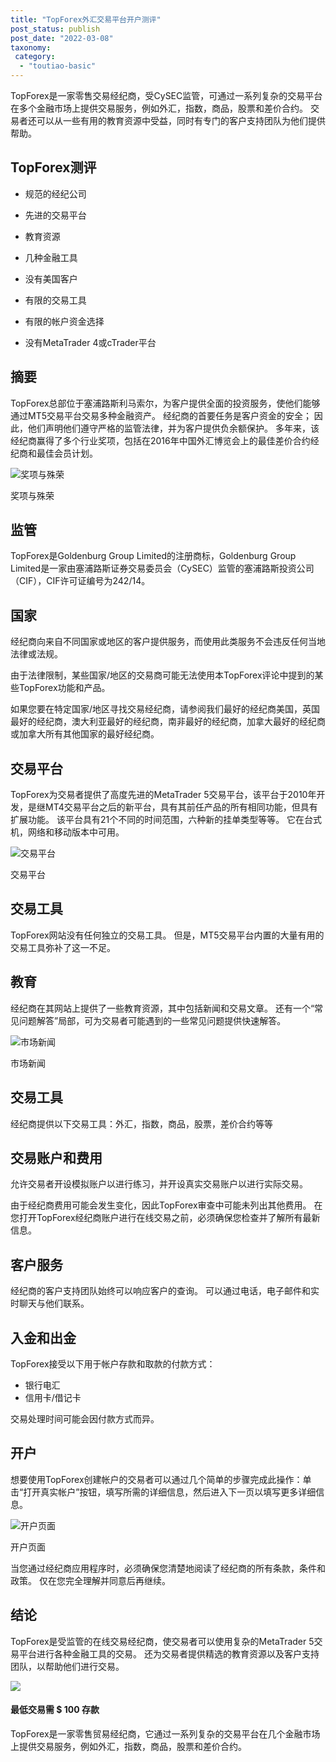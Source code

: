 ```yaml
---
title: "TopForex外汇交易平台开户测评"
post_status: publish
post_date: "2022-03-08"
taxonomy:
 category: 
  - "toutiao-basic"
---
```


TopForex是一家零售交易经纪商，受CySEC监管，可通过一系列复杂的交易平台在多个金融市场上提供交易服务，例如外汇，指数，商品，股票和差价合约。 交易者还可以从一些有用的教育资源中受益，同时有专门的客户支持团队为他们提供帮助。

## TopForex测评

- 规范的经纪公司

- 先进的交易平台

- 教育资源

- 几种金融工具

- 没有美国客户

- 有限的交易工具

- 有限的帐户资金选择

- 没有MetaTrader 4或cTrader平台


## 摘要

TopForex总部位于塞浦路斯利马索尔，为客户提供全面的投资服务，使他们能够通过MT5交易平台交易多种金融资产。 经纪商的首要任务是客户资金的安全； 因此，他们声明他们遵守严格的监管法律，并为客户提供负余额保护。 多年来，该经纪商赢得了多个行业奖项，包括在2016年中国外汇博览会上的最佳差价合约经纪商和最佳会员计划。

![奖项与殊荣](https://cdn.fendou.la/funstoutiao/2020/11/TopForex-Review-Awards-and-Recognitions.jpg "奖项与殊荣")

奖项与殊荣

## 监管

TopForex是Goldenburg Group Limited的注册商标，Goldenburg Group Limited是一家由塞浦路斯证券交易委员会（CySEC）监管的塞浦路斯投资公司（CIF），CIF许可证编号为242/14。

## 国家

经纪商向来自不同国家或地区的客户提供服务，而使用此类服务​​不会违反任何当地法律或法规。

由于法律限制，某些国家/地区的交易商可能无法使用本TopForex评论中提到的某些TopForex功能和产品。

如果您要在特定国家/地区寻找交易经纪商，请参阅我们最好的经纪商美国，英国最好的经纪商，澳大利亚最好的经纪商，南非最好的经纪商，加拿大最好的经纪商或加拿大所有其他国家的最好经纪商。

## 交易平台

TopForex为交易者提供了高度先进的MetaTrader 5交易平台，该平台于2010年开发，是继MT4交易平台之后的新平台，具有其前任产品的所有相同功能，但具有扩展功能。 该平台具有21个不同的时间范围，六种新的挂单类型等等。 它在台式机，网络和移动版本中可用。

![交易平台](https://cdn.fendou.la/funstoutiao/2020/11/TopForex-Review-Trading-Platform-.jpg "交易平台")

交易平台

## 交易工具

TopForex网站没有任何独立的交易工具。 但是，MT5交易平台内置的大量有用的交易工具弥补了这一不足。

## 教育

经纪商在其网站上提供了一些教育资源，其中包括新闻和交易文章。 还有一个“常见问题解答”局部，可为交易者可能遇到的一些常见问题提供快速解答。

![市场新闻](https://cdn.fendou.la/funstoutiao/2020/11/TopForex-Review-News-1024x413.jpg "市场新闻")

市场新闻

## 交易工具

经纪商提供以下交易工具：外汇，指数，商品，股票，差价合约等等

## 交易账户和费用

允许交易者开设模拟账户以进行练习，并开设真实交易账户以进行实际交易。

由于经纪商费用可能会发生变化，因此TopForex审查中可能未列出其他费用。 在您打开TopForex经纪商账户进行在线交易之前，必须确保您检查并了解所有最新信息。

## 客户服务

经纪商的客户支持团队始终可以响应客户的查询。 可以通过电话，电子邮件和实时聊天与他们联系。

## 入金和出金

TopForex接受以下用于帐户存款和取款的付款方式：

- 银行电汇
- 信用卡/借记卡

交易处理时间可能会因付款方式而异。

## 开户

想要使用TopForex创建帐户的交易者可以通过几个简单的步骤完成此操作：单击“打开真实帐户”按钮，填写所需的详细信息，然后进入下一页以填写更多详细信息。

![开户页面](https://cdn.fendou.la/funstoutiao/2020/11/TopForex-Review-Account-Opening-Page-395x1024.jpg "开户页面")

开户页面

当您通过经纪商应用程序时，必须确保您清楚地阅读了经纪商的所有条款，条件和政策。 仅在您完全理解并同意后再继续。

## 结论

TopForex是受监管的在线交易经纪商，使交易者可以使用复杂的MetaTrader 5交易平台进行各种金融工具的交易。 还为交易者提供精选的教育资源以及客户支持团队，以帮助他们进行交易。

![](https://cdn.fendou.la/funstoutiao/2020/11/TopForex-Logo.png)

#### 最低交易需 $ 100 存款

TopForex是一家零售贸易经纪商，它通过一系列复杂的交易平台在几个金融市场上提供交易服务，例如外汇，指数，商品，股票和差价合约。
